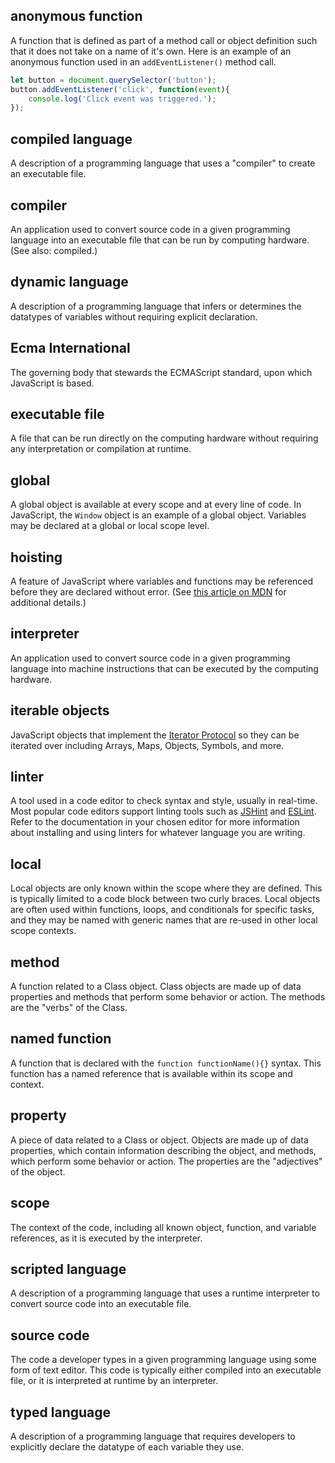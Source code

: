 ## anonymous function
A function that is defined as part of a method call or object definition such that it does not take on a name of it's own. Here is an example of an anonymous function used in an `addEventListener()` method call.

```js
let button = document.querySelector('button');
button.addEventListener('click', function(event){
    console.log('Click event was triggered.');
});
```

## compiled language
A description of a programming language that uses a "compiler" to create an executable file.

## compiler
An application used to convert source code in a given programming language into an executable file that can be run by computing hardware. (See also: compiled.)

## dynamic language
A description of a programming language that infers or determines the datatypes of variables without requiring explicit declaration.

## Ecma International
The governing body that stewards the ECMAScript standard, upon which JavaScript is based. 

## executable file
A file that can be run directly on the computing hardware without requiring any interpretation or compilation at runtime.

## global
A global object is available at every scope and at every line of code. In JavaScript, the `Window` object is an example of a global object. Variables may be declared at a global or local scope level.

## hoisting
A feature of JavaScript where variables and functions may be referenced before they are declared without error. (See [this article on MDN](https://developer.mozilla.org/en-US/docs/Glossary/Hoisting) for additional details.)

## interpreter
An application used to convert source code in a given programming language into machine instructions that can be executed by the computing hardware.

## iterable objects
JavaScript objects that implement the [Iterator Protocol](https://developer.mozilla.org/en-US/docs/Web/JavaScript/Reference/Iteration_protocols) so they can be iterated over including Arrays, Maps, Objects, Symbols, and more. 

## linter
A tool used in a code editor to check syntax and style, usually in real-time. Most popular code editors support linting tools such as [JSHint](http://jshint.com/) and [ESLint](http://eslint.org/). Refer to the documentation in your chosen editor for more information about installing and using linters for whatever language you are writing.

## local
Local objects are only known within the scope where they are defined. This is typically limited to a code block between two curly braces. Local objects are often used within functions, loops, and conditionals for  specific tasks, and they may be named with generic names that are re-used in other local scope contexts.

## method
A function related to a Class object. Class objects are made up of data properties and methods that perform some behavior or action. The methods are the "verbs" of the Class.

## named function
A function that is declared with the `function functionName(){}` syntax. This function has a named reference that is available within its scope and context.

## property
A piece of data related to a Class or object. Objects are made up of data properties, which contain information describing the object, and methods, which perform some behavior or action. The properties are the "adjectives" of the object.

## scope
The context of the code, including all known object, function, and variable references, as it is executed by the interpreter.

## scripted language
A description of a programming language that uses a runtime interpreter to convert source code into an executable file.

## source code
The code a developer types in a given programming language using some form of text editor. This code is typically either compiled into an executable file, or it is interpreted at runtime by an interpreter.

## typed language
A description of a programming language that requires developers to explicitly declare the datatype of each variable they use.


